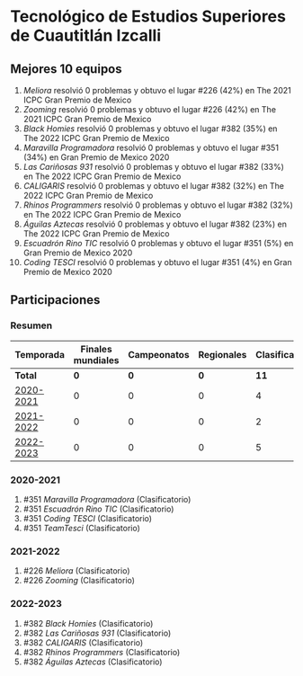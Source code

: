 # Tecnológico de Estudios Superiores de Cuautitlán Izcalli

## Mejores 10 equipos

1. _Meliora_ resolvió 0 problemas y obtuvo el lugar #226 (42%) en The 2021 ICPC Gran Premio de Mexico
1. _Zooming_ resolvió 0 problemas y obtuvo el lugar #226 (42%) en The 2021 ICPC Gran Premio de Mexico
1. _Black Homies_ resolvió 0 problemas y obtuvo el lugar #382 (35%) en The 2022 ICPC Gran Premio de Mexico
1. _Maravilla Programadora_ resolvió 0 problemas y obtuvo el lugar #351 (34%) en Gran Premio de Mexico 2020
1. _Las Cariñosas 931_ resolvió 0 problemas y obtuvo el lugar #382 (33%) en The 2022 ICPC Gran Premio de Mexico
1. _CALIGARIS_ resolvió 0 problemas y obtuvo el lugar #382 (32%) en The 2022 ICPC Gran Premio de Mexico
1. _Rhinos Programmers_ resolvió 0 problemas y obtuvo el lugar #382 (32%) en The 2022 ICPC Gran Premio de Mexico
1. _Águilas Aztecas_ resolvió 0 problemas y obtuvo el lugar #382 (23%) en The 2022 ICPC Gran Premio de Mexico
1. _Escuadrón Rino TIC_ resolvió 0 problemas y obtuvo el lugar #351 (5%) en Gran Premio de Mexico 2020
1. _Coding TESCI_ resolvió 0 problemas y obtuvo el lugar #351 (4%) en Gran Premio de Mexico 2020

## Participaciones

### Resumen

| Temporada | Finales mundiales | Campeonatos | Regionales | Clasificatorios | Equipos |
| --- | --- | --- | --- | --- | --- |
| **Total** | **0** | **0** | **0** | **11** | **11** |
| [2020-2021](#2020-2021) | 0 | 0 | 0 | 4 | 4 |
| [2021-2022](#2021-2022) | 0 | 0 | 0 | 2 | 2 |
| [2022-2023](#2022-2023) | 0 | 0 | 0 | 5 | 5 |

### 2020-2021

1. #351 _Maravilla Programadora_ (Clasificatorio)
1. #351 _Escuadrón Rino TIC_ (Clasificatorio)
1. #351 _Coding TESCI_ (Clasificatorio)
1. #351 _TeamTesci_ (Clasificatorio)

### 2021-2022

1. #226 _Meliora_ (Clasificatorio)
1. #226 _Zooming_ (Clasificatorio)

### 2022-2023

1. #382 _Black Homies_ (Clasificatorio)
1. #382 _Las Cariñosas 931_ (Clasificatorio)
1. #382 _CALIGARIS_ (Clasificatorio)
1. #382 _Rhinos Programmers_ (Clasificatorio)
1. #382 _Águilas Aztecas_ (Clasificatorio)



